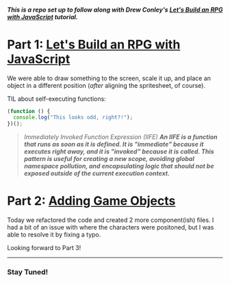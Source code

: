 ##### This is a repo set up to follow along with Drew Conley's [Let's Build an RPG with JavaScript](https://www.youtube.com/watch?v=fyi4vfbKEeo&list=PLcjhmZ8oLT0r9dSiIK6RB_PuBWlG1KSq_&index=1) tutorial.

# Part 1: [Let's Build an RPG with JavaScript](https://www.youtube.com/watch?v=fyi4vfbKEeo)

We were able to draw something to the screen, scale it up, and place an object in a different position (_after_ aligning the spritesheet, of course).

TIL about self-executing functions:

```js
(function () {
  console.log("This looks odd, right?!");
})();
```

> _Immediately Invoked Function Expression (IIFE)_
> **_An IIFE is a function that runs as soon as it is defined. It is "immediate" because it executes right away, and it is "invoked" because it is called. This pattern is useful for creating a new scope, avoiding global namespace pollution, and encapsulating logic that should not be exposed outside of the current execution context._**

# Part 2: [Adding Game Objects](https://www.youtube.com/watch?v=bpbghr3NnUU)

Today we refactored the code and created 2 more component(ish) files. I had a bit of an issue with where the characters were positoned, but I was able to resolve it by fixing a typo.

Looking forward to Part 3!

---

### Stay Tuned!
